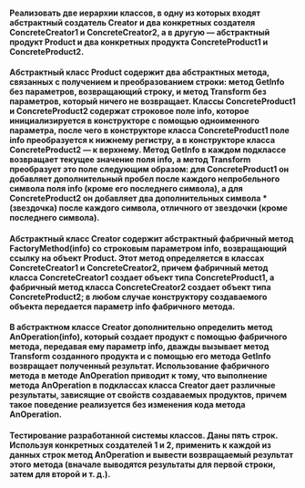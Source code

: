 #### Реализовать две иерархии классов, в одну из которых входят абстрактный создатель Creator и два конкретных создателя ConcreteCreator1 и ConcreteCreator2, а в другую — абстрактный продукт Product и два конкретных продукта ConcreteProduct1 и ConcreteProduct2.

#### Абстрактный класс Product содержит два абстрактных метода, связанных с получением и преобразованием строки: метод GetInfo без параметров, возвращающий строку, и метод Transform без параметров, который ничего не возвращает. Классы ConcreteProduct1 и ConcreteProduct2 содержат строковое поле info, которое инициализируется в конструкторе с помощью одноименного параметра, после чего в конструкторе класса ConcreteProduct1 поле info преобразуется к нижнему регистру, а в конструкторе класса ConcreteProduct2 — к верхнему. Метод GetInfo в каждом подклассе возвращает текущее значение поля info, а метод Transform преобразует это поле следующим образом: для ConcreteProduct1 он добавляет дополнительный пробел после каждого непробельного символа поля info (кроме его последнего символа), а для ConcreteProduct2 он добавляет два дополнительных символа * (звездочка) после каждого символа, отличного от звездочки (кроме последнего символа).

#### Абстрактный класс Creator содержит абстрактный фабричный метод FactoryMethod(info) со строковым параметром info, возвращающий ссылку на объект Product. Этот метод определяется в классах ConcreteCreator1 и ConcreteCreator2, причем фабричный метод класса ConcreteCreator1 создает объект типа ConcreteProduct1, а фабричный метод класса ConcreteCreator2 создает объект типа ConcreteProduct2; в любом случае конструктору создаваемого объекта передается параметр info фабричного метода.

#### В абстрактном классе Creator дополнительно определить метод AnOperation(info), который создает продукт с помощью фабричного метода, передавая ему параметр info, дважды вызывает метод Transform созданного продукта и с помощью его метода GetInfo возвращает полученный результат. Использование фабричного метода в методе AnOperation приводит к тому, что выполнение метода AnOperation в подклассах класса Creator дает различные результаты, зависящие от свойств создаваемых продуктов, причем такое поведение реализуется без изменения кода метода AnOperation.

#### Тестирование разработанной системы классов. Даны пять строк. Используя конкретных создателей 1 и 2, применить к каждой из данных строк метод AnOperation и вывести возвращаемый результат этого метода (вначале выводятся результаты для первой строки, затем для второй и т. д.). 